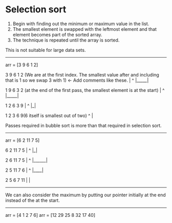 # Selection sort

1. Begin with finding out the minimum or maximum value in the list.
2. The smallest element is swapped with the leftmost element and that element becomes part of the sorted array.
3. The technique is repeated until the array is sorted.

This is not suitable for large data sets.

---

arr = [3 9 6 1 2]

3 9 6 1 2 (We are at the first index. The smallest value after and including that is 1 so we swap 3 with 1) <- Add comments like these.
|     ^
|_____|

1 9 6 3 2 (at the end of the first pass, the smallest element is at the start)
  |     ^
  |_____|

1 2 6 3 9
    | ^
    |_|

1 2 3 6 9(6 itself is smallest out of two)
      ^
      |

Passes required in bubble sort is more than that required in selection sort.

---

arr = [6 2 11 7 5]

6 2 11 7 5
| ^
|_|

2 6 11 7 5
  |      ^
  |______|

2 5 11 7 6
    |    ^
    |____|

2 5 6 7 11
      |
      |

---

We can also consider the maximum by putting our pointer initially at the end instead of the at the start.

---

arr = [4 1 2 7 6]
arr = [12 29 25 8 32 17 40]
